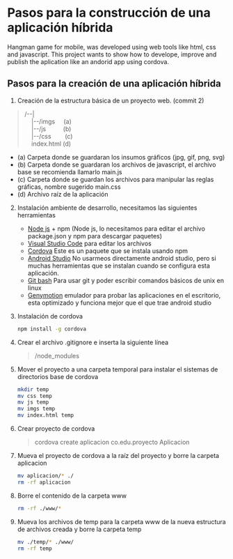 # Pasos para la construcción de una aplicación híbrida
Hangman game for mobile, was developed using web tools like html, css and javascript. This project wants to show how to develope, improve and publish the aplication like an andorid app using cordova.

## Pasos para la creación de una aplicación híbrida  

1. Creación de la estructura básica de un proyecto web. (commit 2)  

 > /--|  
 >  &nbsp;&nbsp;&nbsp;&nbsp;|--/imgs&nbsp;&nbsp;&nbsp;&nbsp;&nbsp;(a)  
 >  &nbsp;&nbsp;&nbsp;&nbsp;|--/js&nbsp;&nbsp;&nbsp;&nbsp;&nbsp;&nbsp;&nbsp;&nbsp;&nbsp;&nbsp;(b)  
 >  &nbsp;&nbsp;&nbsp;&nbsp;|--/css &nbsp;&nbsp;&nbsp;&nbsp;&nbsp;&nbsp;&nbsp;(c)  
 >  &nbsp;&nbsp;&nbsp;&nbsp;index.html (d)  

   - (a) Carpeta donde se guardaran los insumos gráficos (jpg, gif, png, svg)  
   - (b) Carpeta donde se guardaran los archivos de javascript, el archivo base se recomienda llamarlo main.js  
   - (c) Carpeta donde se guardan los archivos para manipular las reglas gráficas, nombre sugerido main.css  
   - (d) Archivo raíz de la aplicación  

2. Instalación ambiente de desarrollo, necesitamos las siguientes herramientas  

    + [Node js] + npm (Node js, lo necesitamos para editar el archivo package.json y npm para descargar paquetes)  
    + [Visual Studio Code] para editar los archivos  
    + [Cordova] Este es un paquete que se instala usando npm  
    + [Android Studio] No usarmeos directamente android studio, pero si muchas herramientas que se instalan cuando se configura esta aplicación. 
    + [Git bash] Para usar git y poder escribir comandos básicos de unix en linux
    + [Genymotion] emulador para probar las aplicaciones en el escritorio, esta optimizado y funciona mejor que el que trae android studio

3. Instalación de cordova

    ```sh
    npm install -g cordova
    ```
4. Crear el archivo .gitignore e inserta la siguiente línea

    > /node_modules

5. Mover el proyecto a una carpeta temporal para instalar el sistemas de directorios base de cordova

    ```sh
    mkdir temp
    mv css temp
    mv js temp
    mv imgs temp
    mv index.html temp
    ```
6. Crear proyecto de cordova

    > cordova create aplicacion co.edu.proyecto Aplicacion

7. Mueva el proyecto de cordova a la raíz del proyecto y borre la carpeta aplicacion

    ```sh
    mv aplicacion/* ./
    rm -rf aplicacion
    ```
8. Borre el contenido de la carpeta www

    ```sh
    rm -rf ./www/*
    ```

9. Mueva los archivos de temp para la carpeta www de la nueva estructura de archivos creada y borre la carpeta temp

    ```sh
    mv ./temp/* ./www/
    rm -rf temp
    ```

[Node js]:https://nodejs.org/es/
[Visual Studio Code]:https://code.visualstudio.com/
[Cordova]:https://cordova.apache.org/
[Android Studio]:https://developer.android.com/studio/?hl=es-419
[Git bash]:https://git-scm.com/downloads
[Genymotion]:https://www.genymotion.com/fun-zone/
